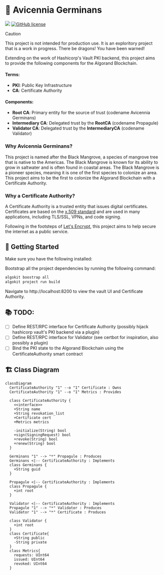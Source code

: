# 🌱 Avicennia Germinans
<a href="https://algokit.io"><img src="https://img.shields.io/badge/Built%20with-algokit-teal.svg"/></a>
[![GitHub license](https://img.shields.io/github/license/awesome-algorand/avicennia)]()

> [!CAUTION]
> This project is not intended for production use. It is an exploritory project that is a work in progress. There be dragons! You have been warned!

Extending on the work of Hashicorp's Vault PKI backend, this project aims to provide the following components for the Algorand Blockchain.

#### Terms:

- **PKI**: Public Key Infrastructure
- **CA**: Certificate Authority

#### Components:

- **Root CA**: Primary entity for the source of trust (codename Avicennia Germinans)
- **Intermediary CA**: Delegated trust by the **RootCA** (codename Propagule)
- **Validator CA**: Delegated trust by the **IntermediaryCA** (codename Validator)

### Why Avicennia Germinans?

This project is named after the Black Mangrove, a species of mangrove tree that is native to the Americas.
The Black Mangrove is known for its ability to grow in saltwater and is often found in coastal areas.
The Black Mangrove is a pioneer species, meaning it is one of the first species to colonize an area.
This project aims to be the first to colonize the Algorand Blockchain with a Certificate Authority.

### Why a Certificate Authority?

A Certificate Authority is a trusted entity that issues digital certificates.
Certificates are based on the [x.509 standard](https://datatracker.ietf.org/doc/html/rfc5280) and are used in many applications, including TLS/SSL, VPNs, and code signing.

Following in the footsteps of [Let's Encrypt](https://letsencrypt.org/), this project aims to help secure the internet as a public service.

## 🎉 Getting Started

Make sure you have the following installed:


Bootstrap all the project dependencies by running the following command:

```bash
algokit boostrap all
algokit project run build
```

Navigate to http://localhost:8200 to view the vault UI and Certificate Authority.

## 📚 TODO:

- [ ] Define REST/RPC interface for Certificate Authority (possibly hijack hashicorp vault's PKI backend via a plugin)
- [ ] Define REST/RPC interface for Validator (see certbot for inspiration, also possibly a plugin)
- [ ] Bind the PKI state to the Algorand Blockchain using the CertificateAuthority smart contract

## 🏗️ Class Diagram
```mermaid
classDiagram
  CertificateAuthority "1" --o "1" Certificate : Owns
  CertificateAuthority "1" --o "1" Metrics : Provides

  class CertificateAuthority {
    <<interface>>
    +String name
    +String revokation_list
    +Certificate cert
    +Metrics metrics

    -initialize(String) bool
    +sign(SigningRequest) bool
    +revoke(String) bool
    +renew(String) bool
  }

  Germinans "1" --> "*" Propagule : Produces
  Germinans <|-- CertificateAuthority : Implements
  class Germinans {
    +String guid
  }

  Propagule <|-- CertificateAuthority : Implements
  class Propagule {
    +int root
  }

  Validator <|-- CertificateAuthority : Implements
  Propagule "1" --> "*" Validator : Produces
  Validator "1" --> "*" Certificate : Produces

  class Validator {
    +int root
  }
  class Certificate{
    +String public
    -String private
  }
  class Metrics{
    requests: UInt64
    issued: UInt64
    revoked: UInt64
  }
```
